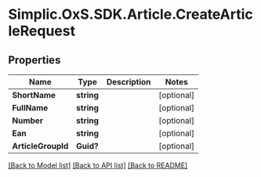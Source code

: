 # Simplic.OxS.SDK.Article.CreateArticleRequest

## Properties

Name | Type | Description | Notes
------------ | ------------- | ------------- | -------------
**ShortName** | **string** |  | [optional] 
**FullName** | **string** |  | [optional] 
**Number** | **string** |  | [optional] 
**Ean** | **string** |  | [optional] 
**ArticleGroupId** | **Guid?** |  | [optional] 

[[Back to Model list]](../README.md#documentation-for-models) [[Back to API list]](../README.md#documentation-for-api-endpoints) [[Back to README]](../README.md)

